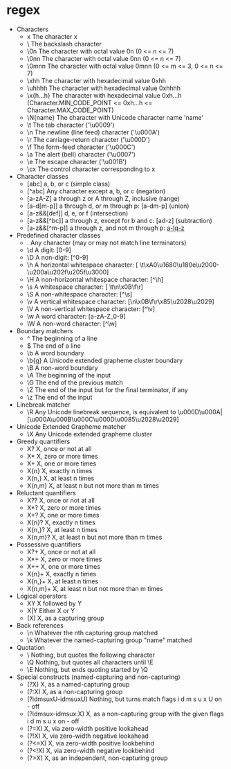 # regex
- Characters
    - x 	The character x
    - \\ 	The backslash character
    - \0n 	The character with octal value 0n (0 <= n <= 7)
    - \0nn 	The character with octal value 0nn (0 <= n <= 7)
    - \0mnn 	The character with octal value 0mnn (0 <= m <= 3, 0 <= n <= 7)
    - \xhh 	The character with hexadecimal value 0xhh
    - \uhhhh 	The character with hexadecimal value 0xhhhh
    - \x{h...h} 	The character with hexadecimal value 0xh...h (Character.MIN_CODE_POINT  <= 0xh...h <=  Character.MAX_CODE_POINT)
    - \N{name} 	The character with Unicode character name 'name'
    - \t 	The tab character ('\u0009')
    - \n 	The newline (line feed) character ('\u000A')
    - \r 	The carriage-return character ('\u000D')
    - \f 	The form-feed character ('\u000C')
    - \a 	The alert (bell) character ('\u0007')
    - \e 	The escape character ('\u001B')
    - \cx 	The control character corresponding to x
- Character classes
    - [abc] 	a, b, or c (simple class)
    - [^abc] 	Any character except a, b, or c (negation)
    - [a-zA-Z] 	a through z or A through Z, inclusive (range)
    - [a-d[m-p]] 	a through d, or m through p: [a-dm-p] (union)
    - [a-z&&[def]] 	d, e, or f (intersection)
    - [a-z&&[^bc]] 	a through z, except for b and c: [ad-z] (subtraction)
    - [a-z&&[^m-p]] 	a through z, and not m through p: [a-lq-z](subtraction)
- Predefined character classes
    - . 	Any character (may or may not match line terminators)
    - \d 	A digit: [0-9]
    - \D 	A non-digit: [^0-9]
    - \h 	A horizontal whitespace character: [ \t\xA0\u1680\u180e\u2000-\u200a\u202f\u205f\u3000]
    - \H 	A non-horizontal whitespace character: [^\h]
    - \s 	A whitespace character: [ \t\n\x0B\f\r]
    - \S 	A non-whitespace character: [^\s]
    - \v 	A vertical whitespace character: [\n\x0B\f\r\x85\u2028\u2029]
    - \V 	A non-vertical whitespace character: [^\v]
    - \w 	A word character: [a-zA-Z_0-9]
    - \W 	A non-word character: [^\w]
- Boundary matchers
    - ^ 	The beginning of a line
    - $ 	The end of a line
    - \b 	A word boundary
    - \b{g} 	A Unicode extended grapheme cluster boundary
    - \B 	A non-word boundary
    - \A 	The beginning of the input
    - \G 	The end of the previous match
    - \Z 	The end of the input but for the final terminator, if any
    - \z 	The end of the input
- Linebreak matcher
    - \R 	Any Unicode linebreak sequence, is equivalent to \u000D\u000A|[\u000A\u000B\u000C\u000D\u0085\u2028\u2029]
- Unicode Extended Grapheme matcher
    - \X 	Any Unicode extended grapheme cluster
- Greedy quantifiers
    - X? 	X, once or not at all
    - X* 	X, zero or more times
    - X+ 	X, one or more times
    - X{n} 	X, exactly n times
    - X{n,} 	X, at least n times
    - X{n,m} 	X, at least n but not more than m times
- Reluctant quantifiers
    - X?? 	X, once or not at all
    - X*? 	X, zero or more times
    - X+? 	X, one or more times
    - X{n}? 	X, exactly n times
    - X{n,}? 	X, at least n times
    - X{n,m}? 	X, at least n but not more than m times
- Possessive quantifiers
    - X?+ 	X, once or not at all
    - X*+ 	X, zero or more times
    - X++ 	X, one or more times
    - X{n}+ 	X, exactly n times
    - X{n,}+ 	X, at least n times
    - X{n,m}+ 	X, at least n but not more than m times
- Logical operators
    - XY 	X followed by Y
    - X|Y 	Either X or Y
    - (X) 	X, as a capturing group
- Back references
    - \n 	Whatever the nth capturing group matched
    - \k<name> 	Whatever the named-capturing group "name" matched
- Quotation
    - \ 	Nothing, but quotes the following character
    - \Q 	Nothing, but quotes all characters until \E
    - \E 	Nothing, but ends quoting started by \Q
- Special constructs (named-capturing and non-capturing)
    - (?<name>X) 	X, as a named-capturing group
    - (?:X) 	X, as a non-capturing group
    - (?idmsuxU-idmsuxU)  	Nothing, but turns match flags i d m s u x U on - off
    - (?idmsux-idmsux:X)   	X, as a non-capturing group with the given flags i d m s u x on - off
    - (?=X) 	X, via zero-width positive lookahead
    - (?!X) 	X, via zero-width negative lookahead
    - (?<=X) 	X, via zero-width positive lookbehind
    - (?<!X) 	X, via zero-width negative lookbehind
    - (?>X) 	X, as an independent, non-capturing group